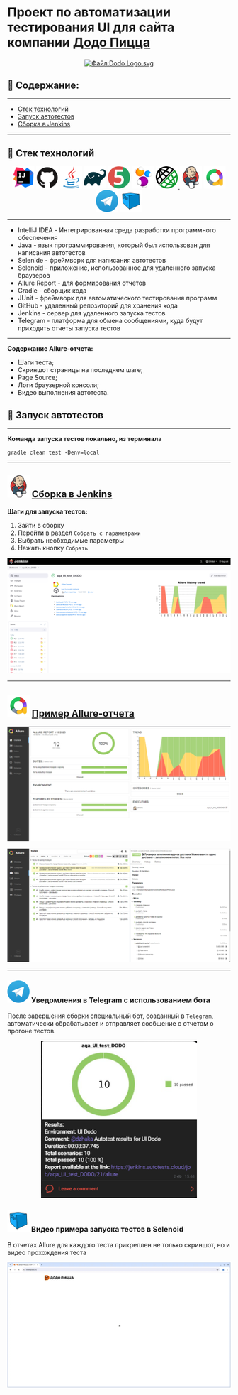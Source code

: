 # Проект по автоматизации тестирования UI для сайта компании [Додо Пицца](https://dodopizza.ru/)
<p align="center"><a href="https://dodopizza.ru/"><img src="https://upload.wikimedia.org/wikipedia/ru/9/91/Dodo_Logo.svg" align="center" width="500" height="150"  alt="Файл:Dodo Logo.svg"/></a></p>


## :pushpin: Содержание:
___
+ [Стек технологий](#briefcase-стек-технологий)
+ [Запуск автотестов](#bow_and_arrow-запуск-автотестов)
+ [Сборка в Jenkins](#-сборка-в-jenkins)

____
## :briefcase: Стек технологий

<p align="center">
<a href="https://www.jetbrains.com/idea/"><img alt="InteliJ IDEA" height="50" src="images/icons/intellij-original.svg" width="50"/></a>
<a href="https://github.com/"><img alt="GitHub" height="50" src="images/icons/github-original.svg" width="50"/></a>  
<a href="https://www.java.com/"><img alt="Java" height="50" src="images/icons/java-original.svg" width="50"/></a>
<a href="https://gradle.org/"><img alt="Gradle" height="50" src="images/icons/gradle-original.svg" width="50"/></a>  
<a href="https://junit.org/junit5/"><img alt="JUnit 5" height="50" src="images/icons/junit-original.svg" width="50"/></a>
<a href="https://selenide.org/"><img alt="Selenide" height="50" src="images/icons/selenide-logo-big.png" width="50"/></a>
<a href="https://rest-assured.io/"> <img src="images/icons/restAssured.png" title="REST-assured" alt="REST-assured" width="50" height="50"/> </a>
<a href="https://www.jenkins.io/"><img alt="Jenkins" height="50" src="images/icons/jenkins-original.svg" width="50"/></a>
<a href="https://github.com/allure-framework/"><img alt="Allure Report" height="50" src="images/icons/allureReports.png" width="50"/></a>
<a href="https://telegram.org/"><img alt="Telegram" height="50" src="images/icons/telegram.webp" width="50"/></a>
<a href="https://aerokube.com/selenoid/"><img alt="Selenoid" height="50" title="Selenoid" src="images/icons/selenoid.svg"/></a>
</p>

___
+ IntelliJ IDEA - Интегрированная среда разработки программного обеспечения
+ Java - язык программирования, который был использован для написания автотестов
+ Selenide - фреймворк для написания автотестов
+ Selenoid - приложение, использованное для удаленного запуска браузеров
+ Allure Report - для формирования отчетов
+ Gradle - сборщик кода
+ JUnit - фреймворк для автоматического тестирования программ
+ GitHub - удаленный репозиторий для хранения кода
+ Jenkins - сервер для удаленного запуска тестов
+ Telegram - платформа для обмена сообщениями, куда будут приходить отчеты запуска тестов

___
**Содержание Allure-отчета:**
* Шаги теста;
* Скриншот страницы на последнем шаге;
* Page Source;
* Логи браузерной консоли;
* Видео выполнения автотеста.

## :bow_and_arrow: Запуск автотестов
___
**Команда запуска тестов локально, из терминала**
```
gradle clean test -Denv=local
```
---

## <a href="https://www.jenkins.io/"><img alt="Jenkins" height="50" src="images/icons/jenkins-original.svg" width="50"/></a> [Сборка в Jenkins](https://jenkins.autotests.cloud/job/aqa_UI_test_DODO/)
**Шаги для запуска тестов:**
1. Зайти в сборку
2. Перейти в раздел <code>Собрать с параметрами</code>
3. Выбрать необходимые параметры
4. Нажать кнопку <code>Собрать</code>

<p align="center">
<img title="Jenkins Build" src="images/screenshots/jenkins-screen.png">
</p>

___
## <a href="https://github.com/allure-framework/"><img alt="Allure Report" height="50" src="images/icons/allureReports.png" width="50"/></a> [Пример Allure-отчета](https://jenkins.autotests.cloud/job/aqa_UI_test_DODO/21/allure/)


<p align="center">
<img title="Allure Overview" src="images/screenshots/allureReports-graphs.png">
</p>

<p align="center">
<img title="Allure Overview" src="images/screenshots/allureReports-tests.png">
</p>

___

### <a href="https://telegram.org/"><img alt="Telegram" height="50" src="images/icons/telegram.webp" width="50"/></a> Уведомления в Telegram с использованием бота

После завершения сборки специальный бот, созданный в <code>Telegram</code>, автоматически обрабатывает и отправляет сообщение с отчетом о прогоне тестов.

<p align="center">
<img width="70%" title="Telegram Notifications" src="images/screenshots/telegram-screen.png">
</p>

### <a href="https://aerokube.com/selenoid/"><img alt="Selenoid" height="50" title="Selenoid" src="images/icons/selenoid.svg"/></a> Видео примера запуска тестов в Selenoid

В отчетах Allure для каждого теста прикреплен не только скриншот, но и видео прохождения теста
<p align="center">
  <img title="Selenoid Video" src="images/screenshots/video.gif">
</p>